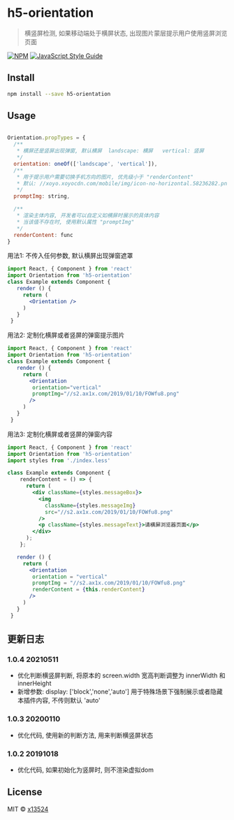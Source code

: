# h5-orientation

> 横竖屏检测, 如果移动端处于横屏状态, 出现图片蒙层提示用户使用竖屏浏览页面

[![NPM](https://img.shields.io/npm/v/h5-orientation.svg)](https://www.npmjs.com/package/h5-orientation) [![JavaScript Style Guide](https://img.shields.io/badge/code_style-standard-brightgreen.svg)](https://standardjs.com)

## Install

```bash
npm install --save h5-orientation
```

## Usage

```jsx

Orientation.propTypes = {
  /**
   * 横屏还是竖屏出现弹窗, 默认横屏  landscape: 横屏   vertical: 竖屏
   */
  orientation: oneOf(['landscape', 'vertical']),
  /**
   * 用于提示用户需要切换手机方向的图片, 优先级小于 "renderContent"
   * 默认: //xoyo.xoyocdn.com/mobile/img/icon-no-horizontal.58236282.png
   */
  promptImg: string,

  /**
   * 渲染主体内容, 开发者可以自定义如横屏时展示的具体内容
   * 当该值不存在时, 使用默认属性 "promptImg"
   */
  renderContent: func
}

```

用法1: 不传入任何参数, 默认横屏出现弹窗遮罩
```jsx
import React, { Component } from 'react'
import Orientation from 'h5-orientation'
class Example extends Component {
   render () {
     return (
       <Orientation />
     )
   }
 }

```

用法2: 定制化横屏或者竖屏的弹窗提示图片
```jsx
import React, { Component } from 'react'
import Orientation from 'h5-orientation'
class Example extends Component {
   render () {
     return (
       <Orientation
        orientation="vertical"
        promptImg="//s2.ax1x.com/2019/01/10/FOWfu8.png"
       />
     )
   }
 }

```

用法3: 定制化横屏或者竖屏的弹窗内容
```jsx
import React, { Component } from 'react'
import Orientation from 'h5-orientation'
import styles from './index.less'

class Example extends Component {
    renderContent = () => {
      return (
        <div className={styles.messageBox}>
          <img
            className={styles.messageImg}
            src="//s2.ax1x.com/2019/01/10/FOWfu8.png"
          />
          <p className={styles.messageText}>请横屏浏览器页面</p>
        </div>
      );
    };

   render () {
     return (
       <Orientation
        orientation = "vertical"
        promptImg = "//s2.ax1x.com/2019/01/10/FOWfu8.png"
        renderContent = {this.renderContent}
       />
     )
   }
 }

```

## 更新日志
### 1.0.4 20210511
* 优化判断横竖屏判断, 将原本的 screen.width 宽高判断调整为 innerWidth 和 innerHeight
* 新增参数: display: ['block','none','auto'] 用于特殊场景下强制展示或者隐藏本插件内容, 不传则默认 'auto'

### 1.0.3 20200110
* 优化代码, 使用新的判断方法, 用来判断横竖屏状态

### 1.0.2 20191018
* 优化代码, 如果初始化为竖屏时, 则不渲染虚拟dom

## License

MIT © [x13524](https://github.com/x13524)
